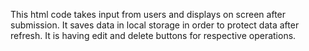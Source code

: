 This html code takes input from users and displays on screen after submission.
It saves data in local storage in order to protect data after refresh.
It is having edit and delete buttons for respective operations.
